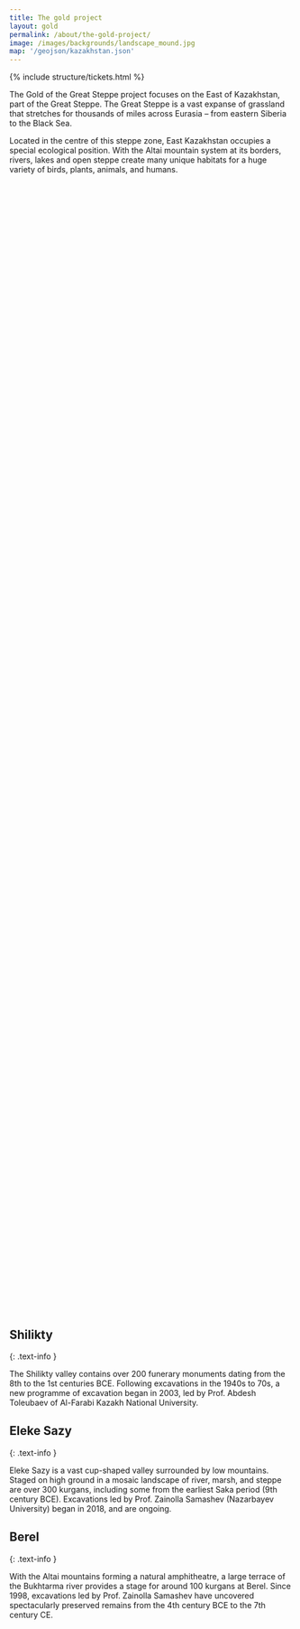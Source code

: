 ```yaml
---
title: The gold project
layout: gold
permalink: /about/the-gold-project/
image: /images/backgrounds/landscape_mound.jpg
map: '/geojson/kazakhstan.json'
---
```

{% include structure/tickets.html %}

The Gold of the Great Steppe project focuses on the East of Kazakhstan, part of the Great Steppe. The Great Steppe is a vast expanse of grassland that stretches for thousands of miles across Eurasia – from eastern Siberia to the Black Sea. 

Located in the centre of this steppe zone, East Kazakhstan occupies a special ecological position. With the Altai mountain system at its borders, rivers, lakes and open steppe create many unique habitats for a huge variety of birds, plants, animals, and humans.


<div class="mb-3 mt-3" id="map-stan">
  <div id="map" style="width: 100%; height: 50vh;"></div>
</div>


<!-- {::options parse_block_html="true" /}
<figure class="figure">
![Stag on tip toes]({{site.baseurl}}/images/objects/stag-on-tiptoes.jpg){: .img-fluid .float-right .p-3 .figure-img }
<figcaption class="figure-caption">
   Photographed by by Yevgeniy Domashev
</figcaption>
</figure> -->

## Shilikty
{: .text-info }

The Shilikty valley contains over 200 funerary monuments dating from the 8th to the 1st centuries BCE. Following excavations in the 1940s to 70s, a new programme of excavation began in 2003, led by Prof. Abdesh Toleubaev of Al-Farabi Kazakh National University.

<!-- {::options parse_block_html="true" /}
<figure class="figure">
![Stag on tip toes]({{site.baseurl}}/images/objects/stag-on-tiptoes.jpg){: .img-fluid .float-right .p-3 .figure-img }
<figcaption class="figure-caption">
   Photographed by by Yevgeniy Domashev
</figcaption>
</figure>   -->


## Eleke Sazy
{: .text-info }

Eleke Sazy is a vast cup-shaped valley surrounded by low mountains. Staged on high ground in a mosaic landscape of river, marsh, and steppe are over 300 kurgans, including some from the earliest Saka period (9th century BCE). Excavations led by Prof. Zainolla Samashev (Nazarbayev University) began in 2018, and are ongoing.

<!-- {::options parse_block_html="true" /}
<figure class="figure">
![Stag on tip toes]({{site.baseurl}}/images/objects/stag-on-tiptoes.jpg){: .img-fluid .float-right .p-3 .figure-img }
<figcaption class="figure-caption">
   Photographed by by Yevgeniy Domashev
</figcaption>
</figure> -->


## Berel
{: .text-info }

With the Altai mountains forming a natural amphitheatre, a large terrace of the Bukhtarma river provides a stage for around 100 kurgans at Berel. Since 1998, excavations led by Prof. Zainolla Samashev have uncovered spectacularly preserved remains from the 4th century BCE to the 7th century CE.

<!--
{::options parse_block_html="true" /}
<figure class="figure">
![Stag on tip toes]({{site.baseurl}}/images/objects/stag-on-tiptoes.jpg){: .img-fluid .float-right .p-3 .figure-img }
<figcaption class="figure-caption">
   Photographed by by Yevgeniy Domashev
</figcaption>
</figure>   -->
